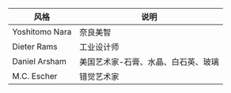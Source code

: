 |风格|说明|
|-|-|
|Yoshitomo Nara	|奈良美智|
|Dieter Rams	|工业设计师|
|Daniel Arsham|美国艺术家-石膏、水晶、白石英、玻璃|
|M.C. Escher|	错觉艺术家|